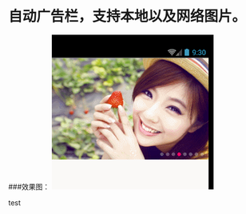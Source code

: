 # 自动广告栏，支持本地以及网络图片。

###效果图：
![点击跳转](https://github.com/yudehai0204/ImageCache/blob/master/Logo/autobanner.gif)

test

